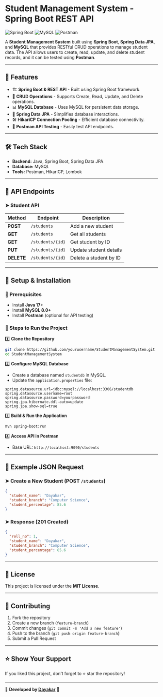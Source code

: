 # Student Management System - Spring Boot REST API

![Spring Boot](https://img.shields.io/badge/Spring%20Boot-2.7.0-green) ![MySQL](https://img.shields.io/badge/MySQL-8.0-blue) ![Postman](https://img.shields.io/badge/Postman-API%20Testing-orange)

A **Student Management System** built using **Spring Boot**, **Spring Data JPA**, and **MySQL** that provides RESTful CRUD operations to manage student data. The API allows users to create, read, update, and delete student records, and it can be tested using **Postman**.

---

## 🚀 Features

- 🏗 **Spring Boot & REST API** - Built using Spring Boot framework.
- 📌 **CRUD Operations** - Supports Create, Read, Update, and Delete operations.
- 📊 **MySQL Database** - Uses MySQL for persistent data storage.
- 🔧 **Spring Data JPA** - Simplifies database interactions.
- 🛠 **HikariCP Connection Pooling** - Efficient database connectivity.
- 📝 **Postman API Testing** - Easily test API endpoints.

---

## 🛠 Tech Stack

- **Backend:** Java, Spring Boot, Spring Data JPA
- **Database:** MySQL
- **Tools:** Postman, HikariCP, Lombok

---

## 📌 API Endpoints

### ➤ **Student API**

| Method | Endpoint | Description |
|--------|----------|--------------|
| **POST** | `/students` | Add a new student |
| **GET** | `/students` | Get all students |
| **GET** | `/students/{id}` | Get student by ID |
| **PUT** | `/students/{id}` | Update student details |
| **DELETE** | `/students/{id}` | Delete a student by ID |

---

## 🔧 Setup & Installation

### 📌 Prerequisites
- Install **Java 17+**
- Install **MySQL 8.0+**
- Install **Postman** (optional for API testing)

### 📌 Steps to Run the Project

1️⃣ **Clone the Repository**
```sh
git clone https://github.com/yourusername/StudentManagementSystem.git
cd StudentManagementSystem
```

2️⃣ **Configure MySQL Database**
- Create a database named `studentdb` in MySQL.
- Update the `application.properties` file:
```properties
spring.datasource.url=jdbc:mysql://localhost:3306/studentdb
spring.datasource.username=root
spring.datasource.password=yourpassword
spring.jpa.hibernate.ddl-auto=update
spring.jpa.show-sql=true
```

3️⃣ **Build & Run the Application**
```sh
mvn spring-boot:run
```

4️⃣ **Access API in Postman**
- Base URL: `http://localhost:9090/students`

---

## 📜 Example JSON Request

### ➤ Create a New Student (POST `/students`)
```json
{
  "student_name": "Dayakar",
  "student_branch": "Computer Science",
  "student_percentage": 85.6
}
```

### ➤ Response (201 Created)
```json
{
  "roll_no": 1,
  "student_name": "Dayakar",
  "student_branch": "Computer Science",
  "student_percentage": 85.6
}
```

---

## 📜 License

This project is licensed under the **MIT License**.

---

## 🤝 Contributing

1. Fork the repository
2. Create a new branch (`feature-branch`)
3. Commit changes (`git commit -m 'Add a new feature'`)
4. Push to the branch (`git push origin feature-branch`)
5. Submit a Pull Request

---

## ⭐ Show Your Support

If you liked this project, don't forget to ⭐ star the repository!

---

🚀 **Developed by [Dayakar](https://github.com/alwaysdaya123)** 🚀

